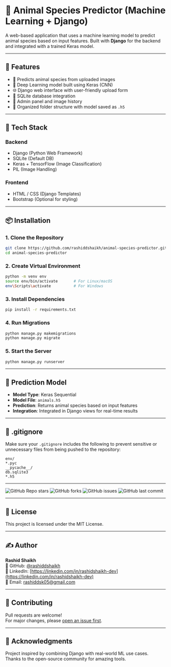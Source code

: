 # 🐾 Animal Species Predictor (Machine Learning + Django)

A web-based application that uses a machine learning model to predict animal species based on input features. Built with **Django** for the backend and integrated with a trained Keras model.

---

## 🚀 Features

- 🧠 Predicts animal species from uploaded images
- 🐍 Deep Learning model built using Keras (CNN)
- 🌐 Django web interface with user-friendly upload form
- 💾 SQLite database integration
- 🔐 Admin panel and image history
- 📂 Organized folder structure with model saved as `.h5`

---

## 🧰 Tech Stack

### Backend
- Django (Python Web Framework)
- SQLite (Default DB)
- Keras + TensorFlow (Image Classification)
- PIL (Image Handling)

### Frontend
- HTML / CSS (Django Templates)
- Bootstrap (Optional for styling)

---

## 📦 Installation

### 1. Clone the Repository

```bash
git clone https://github.com/rashiddshaikh/animal-species-predictor.git
cd animal-species-predictor
```

### 2. Create Virtual Environment
```bash
python -m venv env
source env/bin/activate       # For Linux/macOS
env\Scripts\activate          # For Windows
```

### 3. Install Dependencies
```bash
pip install -r requirements.txt
```

### 4. Run Migrations
```bash
python manage.py makemigrations
python manage.py migrate
```

### 5. Start the Server
```bash
python manage.py runserver
```

---

## 🧪 Prediction Model

- **Model Type**: Keras Sequential  
- **Model File**: `animals.h5`  
- **Prediction**: Returns animal species based on input features  
- **Integration**: Integrated in Django views for real-time results  

---

## 📄 .gitignore

Make sure your `.gitignore` includes the following to prevent sensitive or unnecessary files from being pushed to the repository:

```gitignore
env/
*.pyc
__pycache__/
db.sqlite3
*.h5
```

---
![GitHub Repo stars](https://img.shields.io/github/stars/rashiddshaikh/animal-species-predictor)
![GitHub forks](https://img.shields.io/github/forks/rashiddshaikh/animal-species-predictor)
![GitHub issues](https://img.shields.io/github/issues/rashiddshaikh/animal-species-predictor)
![GitHub last commit](https://img.shields.io/github/last-commit/rashiddshaikh/animal-species-predictor)

---

## 📄 License  
This project is licensed under the MIT License.

---

## ✍️ Author  
**Rashid Shaikh**  
🔗 GitHub: [@rashiddshaikh](https://github.com/rashiddshaikh)  
🔗 LinkedIn: [https://linkedin.com/in/rashidshaikh-dev](https://linkedin.com/in/rashidshaikh-dev)  
📧 Email: [rashiddsk05@gmail.com](mailto:rashiddsk05@gmail.com)

---

## 🌟 Contributing  
Pull requests are welcome!  
For major changes, please [open an issue first](https://github.com/rashiddshaikh/animal-species-predictor/issues).

---

## 🙏 Acknowledgments  
Project inspired by combining Django with real-world ML use cases.  
Thanks to the open-source community for amazing tools.

